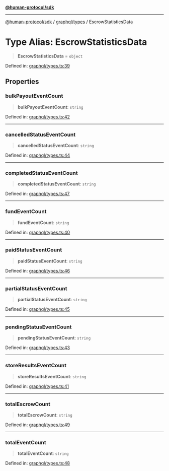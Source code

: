 [**@human-protocol/sdk**](../../../README.md)

***

[@human-protocol/sdk](../../../modules.md) / [graphql/types](../README.md) / EscrowStatisticsData

# Type Alias: EscrowStatisticsData

> **EscrowStatisticsData** = `object`

Defined in: [graphql/types.ts:39](https://github.com/humanprotocol/human-protocol/blob/8551ddf36370251a82fddadc0d28c34592acebaf/packages/sdk/typescript/human-protocol-sdk/src/graphql/types.ts#L39)

## Properties

### bulkPayoutEventCount

> **bulkPayoutEventCount**: `string`

Defined in: [graphql/types.ts:42](https://github.com/humanprotocol/human-protocol/blob/8551ddf36370251a82fddadc0d28c34592acebaf/packages/sdk/typescript/human-protocol-sdk/src/graphql/types.ts#L42)

***

### cancelledStatusEventCount

> **cancelledStatusEventCount**: `string`

Defined in: [graphql/types.ts:44](https://github.com/humanprotocol/human-protocol/blob/8551ddf36370251a82fddadc0d28c34592acebaf/packages/sdk/typescript/human-protocol-sdk/src/graphql/types.ts#L44)

***

### completedStatusEventCount

> **completedStatusEventCount**: `string`

Defined in: [graphql/types.ts:47](https://github.com/humanprotocol/human-protocol/blob/8551ddf36370251a82fddadc0d28c34592acebaf/packages/sdk/typescript/human-protocol-sdk/src/graphql/types.ts#L47)

***

### fundEventCount

> **fundEventCount**: `string`

Defined in: [graphql/types.ts:40](https://github.com/humanprotocol/human-protocol/blob/8551ddf36370251a82fddadc0d28c34592acebaf/packages/sdk/typescript/human-protocol-sdk/src/graphql/types.ts#L40)

***

### paidStatusEventCount

> **paidStatusEventCount**: `string`

Defined in: [graphql/types.ts:46](https://github.com/humanprotocol/human-protocol/blob/8551ddf36370251a82fddadc0d28c34592acebaf/packages/sdk/typescript/human-protocol-sdk/src/graphql/types.ts#L46)

***

### partialStatusEventCount

> **partialStatusEventCount**: `string`

Defined in: [graphql/types.ts:45](https://github.com/humanprotocol/human-protocol/blob/8551ddf36370251a82fddadc0d28c34592acebaf/packages/sdk/typescript/human-protocol-sdk/src/graphql/types.ts#L45)

***

### pendingStatusEventCount

> **pendingStatusEventCount**: `string`

Defined in: [graphql/types.ts:43](https://github.com/humanprotocol/human-protocol/blob/8551ddf36370251a82fddadc0d28c34592acebaf/packages/sdk/typescript/human-protocol-sdk/src/graphql/types.ts#L43)

***

### storeResultsEventCount

> **storeResultsEventCount**: `string`

Defined in: [graphql/types.ts:41](https://github.com/humanprotocol/human-protocol/blob/8551ddf36370251a82fddadc0d28c34592acebaf/packages/sdk/typescript/human-protocol-sdk/src/graphql/types.ts#L41)

***

### totalEscrowCount

> **totalEscrowCount**: `string`

Defined in: [graphql/types.ts:49](https://github.com/humanprotocol/human-protocol/blob/8551ddf36370251a82fddadc0d28c34592acebaf/packages/sdk/typescript/human-protocol-sdk/src/graphql/types.ts#L49)

***

### totalEventCount

> **totalEventCount**: `string`

Defined in: [graphql/types.ts:48](https://github.com/humanprotocol/human-protocol/blob/8551ddf36370251a82fddadc0d28c34592acebaf/packages/sdk/typescript/human-protocol-sdk/src/graphql/types.ts#L48)

